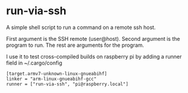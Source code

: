 # run-via-ssh
A simple shell script to run a command on a remote ssh host.

First argument is the SSH remote (user@host).
Second argument is the program to run.
The rest are arguments for the program.

I use it to test cross-compiled builds on raspberry pi by adding a runner field in ~/.cargo/config
```
[target.armv7-unknown-linux-gnueabihf]
linker = "arm-linux-gnueabihf-gcc"
runner = ["run-via-ssh", "pi@raspberry.local"]
```
